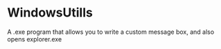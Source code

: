 # WindowsUtills
A .exe program that allows you to write a custom message box, and also opens explorer.exe
